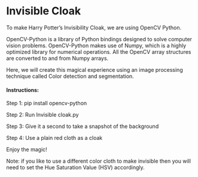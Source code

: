 # Invisible Cloak

To make Harry Potter’s Invisibility Cloak, we are using OpenCV Python.

OpenCV-Python is a library of Python bindings designed to solve computer vision problems. OpenCV-Python makes use of Numpy, which is a highly optimized library for numerical operations. All the OpenCV array structures are converted to and from Numpy arrays.

Here, we will create this magical experience using an image processing technique called Color detection and segmentation.

#### Instructions:

Step 1: pip install opencv-python

Step 2: Run Invisible cloak.py

Step 3: Give it a second to take a snapshot of the background 

Step 4: Use a plain red cloth as a cloak

Enjoy the magic!

Note: if you like to use a different color cloth to make invisible then you will need to set the Hue Saturation Value (HSV) accordingly.
